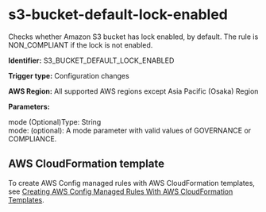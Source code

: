 # s3\-bucket\-default\-lock\-enabled<a name="s3-bucket-default-lock-enabled"></a>

Checks whether Amazon S3 bucket has lock enabled, by default\. The rule is NON\_COMPLIANT if the lock is not enabled\. 

**Identifier:** S3\_BUCKET\_DEFAULT\_LOCK\_ENABLED

**Trigger type:** Configuration changes

**AWS Region:** All supported AWS regions except Asia Pacific \(Osaka\) Region

**Parameters:**

mode \(Optional\)Type: String  
mode: \(optional\): A mode parameter with valid values of GOVERNANCE or COMPLIANCE\.

## AWS CloudFormation template<a name="w29aac11c33c17b7d315c15"></a>

To create AWS Config managed rules with AWS CloudFormation templates, see [Creating AWS Config Managed Rules With AWS CloudFormation Templates](aws-config-managed-rules-cloudformation-templates.md)\.